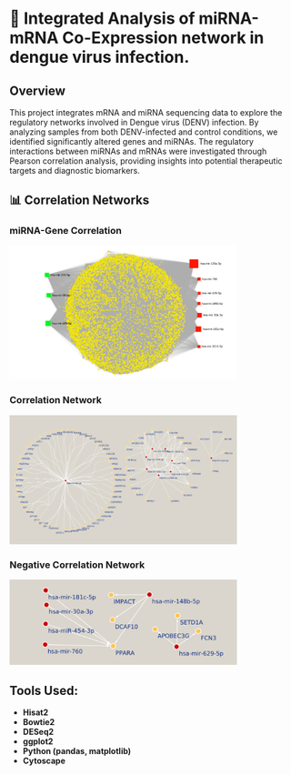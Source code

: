 # 🧬 Integrated Analysis of miRNA-mRNA Co-Expression network in dengue virus infection.

## Overview
This project integrates mRNA and miRNA sequencing data to explore the regulatory networks involved in Dengue virus (DENV) infection. By analyzing samples from both DENV-infected and control conditions, we identified significantly altered genes and miRNAs. The regulatory interactions between miRNAs and mRNAs were investigated through Pearson correlation analysis, providing insights into potential therapeutic targets and diagnostic biomarkers.

## 📊 Correlation Networks

### miRNA-Gene Correlation
<img src="./miRNA-gene.png" alt="miRNA-Gene Correlation" width="400">

### Correlation Network
<img src="./corrleated_network.png" alt="Correlation Network" width="400">

### Negative Correlation Network
<img src="./neg_correlated_network.png" alt="Negative Correlation Network" width="400">

## Tools Used:
- **Hisat2**
- **Bowtie2**
- **DESeq2**
- **ggplot2**
- **Python (pandas, matplotlib)**
- **Cytoscape**
